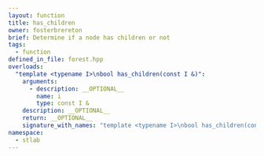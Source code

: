 ```yaml
---
layout: function
title: has_children
owner: fosterbrereton
brief: Determine if a node has children or not
tags:
  - function
defined_in_file: forest.hpp
overloads:
  "template <typename I>\nbool has_children(const I &)":
    arguments:
      - description: __OPTIONAL__
        name: i
        type: const I &
    description: __OPTIONAL__
    return: __OPTIONAL__
    signature_with_names: "template <typename I>\nbool has_children(const I & i)"
namespace:
  - stlab
---
```

